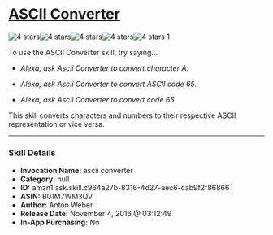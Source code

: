 # [ASCII Converter](http://alexa.amazon.com/#skills/amzn1.ask.skill.c964a27b-8316-4d27-aec6-cab9f2f86866)
![4 stars](../../images/ic_star_black_18dp_1x.png)![4 stars](../../images/ic_star_black_18dp_1x.png)![4 stars](../../images/ic_star_black_18dp_1x.png)![4 stars](../../images/ic_star_black_18dp_1x.png)![4 stars](../../images/ic_star_border_black_18dp_1x.png) 1

To use the ASCII Converter skill, try saying...

* *Alexa, ask Ascii Converter to convert character A.*

* *Alexa, ask Ascii Converter to convert ASCII code 65.*

* *Alexa, ask Ascii Converter to convert code 65.*

This skill converts characters and numbers to their respective ASCII representation or vice versa.

***

### Skill Details

* **Invocation Name:** ascii converter
* **Category:** null
* **ID:** amzn1.ask.skill.c964a27b-8316-4d27-aec6-cab9f2f86866
* **ASIN:** B01M7WM3QV
* **Author:** Anton Weber
* **Release Date:** November 4, 2016 @ 03:12:49
* **In-App Purchasing:** No
